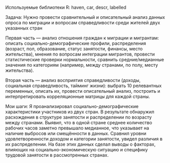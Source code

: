Используемые библиотеки R: haven, car, descr, labelled

Задача:
Нужно провести сравнительный и описательный анализ данных опроса по миграции и вопросам справедливости среди жителей двух указанных стран

Первая часть — анализ отношения граждан к миграции и мигрантам: описать социально-демографические профили, распределения (возраст, пол, образование, статус занятости, финансы, место жительства), мнения по вопросам интеграции мигрантов, провести статистические проверки нормальности, сравнить средние/медианные значения по категориям (например, между странами, по полу, месту жительства).

Вторая часть — анализ восприятия справедливости (доходы, социальная справедливость, тайминг жизни): выбрать 10 релевантных переменных, описать их, провести описательный анализ, построить и интерпретировать корреляционные матрицы для каждой страны.

Мои шаги:
Я проанализировал социально-демографические характеристики участников из двух стран. В результате обнаружил расхождения в структуре занятости и распределении по возрасту между странами. Выявил, что в одной стране среднее количество рабочих часов заметно превышало медианное, что указывает на наличие выбросов или смещённости в данных. Сравнил уровни удовлетворенности доходом и категории занятости, увидел различия в их распределении. На базе этих данных сделал выводы о факторах, влияющих на социально-экономическую ситуацию и специфику трудовой занятости в рассмотренных странах.
